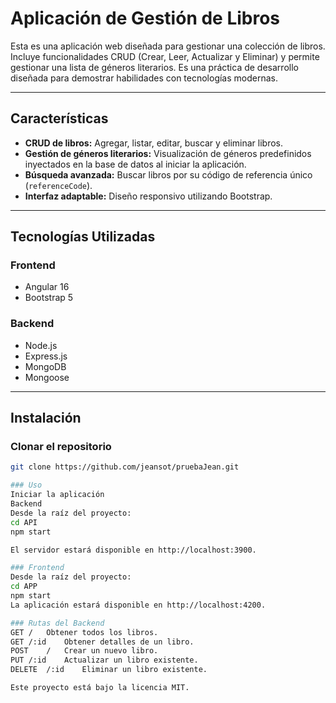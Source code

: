 # Aplicación de Gestión de Libros

Esta es una aplicación web diseñada para gestionar una colección de libros. Incluye funcionalidades CRUD (Crear, Leer, Actualizar y Eliminar) y permite gestionar una lista de géneros literarios. Es una práctica de desarrollo diseñada para demostrar habilidades con tecnologías modernas.

---

## Características
- **CRUD de libros:** Agregar, listar, editar, buscar y eliminar libros.
- **Gestión de géneros literarios:** Visualización de géneros predefinidos inyectados en la base de datos al iniciar la aplicación.
- **Búsqueda avanzada:** Buscar libros por su código de referencia único (`referenceCode`).
- **Interfaz adaptable:** Diseño responsivo utilizando Bootstrap.

---

## Tecnologías Utilizadas
### **Frontend**
- Angular 16
- Bootstrap 5

### **Backend**
- Node.js
- Express.js
- MongoDB
- Mongoose

---

## Instalación
### Clonar el repositorio
```bash
git clone https://github.com/jeansot/pruebaJean.git

### Uso
Iniciar la aplicación
Backend
Desde la raíz del proyecto:
cd API
npm start

El servidor estará disponible en http://localhost:3900.

### Frontend
Desde la raíz del proyecto:
cd APP
npm start
La aplicación estará disponible en http://localhost:4200.

### Rutas del Backend
GET	/	Obtener todos los libros.
GET	/:id	Obtener detalles de un libro.
POST	/	Crear un nuevo libro.
PUT	/:id	Actualizar un libro existente.
DELETE	/:id	Eliminar un libro existente.

Este proyecto está bajo la licencia MIT.
